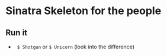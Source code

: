 # Sinatra Skeleton for the people

## Run it
* ` $ Shotgun` or `$ Unicorn` (look into the difference)